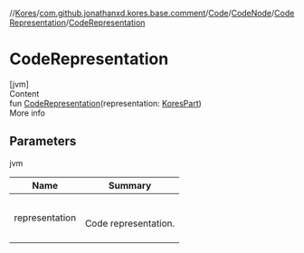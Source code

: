 //[Kores](../../../../index.md)/[com.github.jonathanxd.kores.base.comment](../../../index.md)/[Code](../../index.md)/[CodeNode](../index.md)/[CodeRepresentation](index.md)/[CodeRepresentation](-code-representation.md)



# CodeRepresentation  
[jvm]  
Content  
fun [CodeRepresentation](-code-representation.md)(representation: [KoresPart](../../../../com.github.jonathanxd.kores/-kores-part/index.md))  
More info  


## Parameters  
  
jvm  
  
|  Name|  Summary| 
|---|---|
| <a name="com.github.jonathanxd.kores.base.comment/Code.CodeNode.CodeRepresentation/CodeRepresentation/#com.github.jonathanxd.kores.KoresPart/PointingToDeclaration/"></a>representation| <a name="com.github.jonathanxd.kores.base.comment/Code.CodeNode.CodeRepresentation/CodeRepresentation/#com.github.jonathanxd.kores.KoresPart/PointingToDeclaration/"></a><br><br>Code representation.<br><br>
  
  



